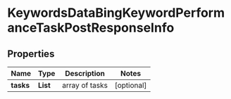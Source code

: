 # KeywordsDataBingKeywordPerformanceTaskPostResponseInfo


## Properties

| Name | Type | Description | Notes |
|------------ | ------------- | ------------- | -------------|
**tasks** | **List<KeywordsDataBingKeywordPerformanceTaskPostTaskInfo>** | array of tasks |[optional]|
